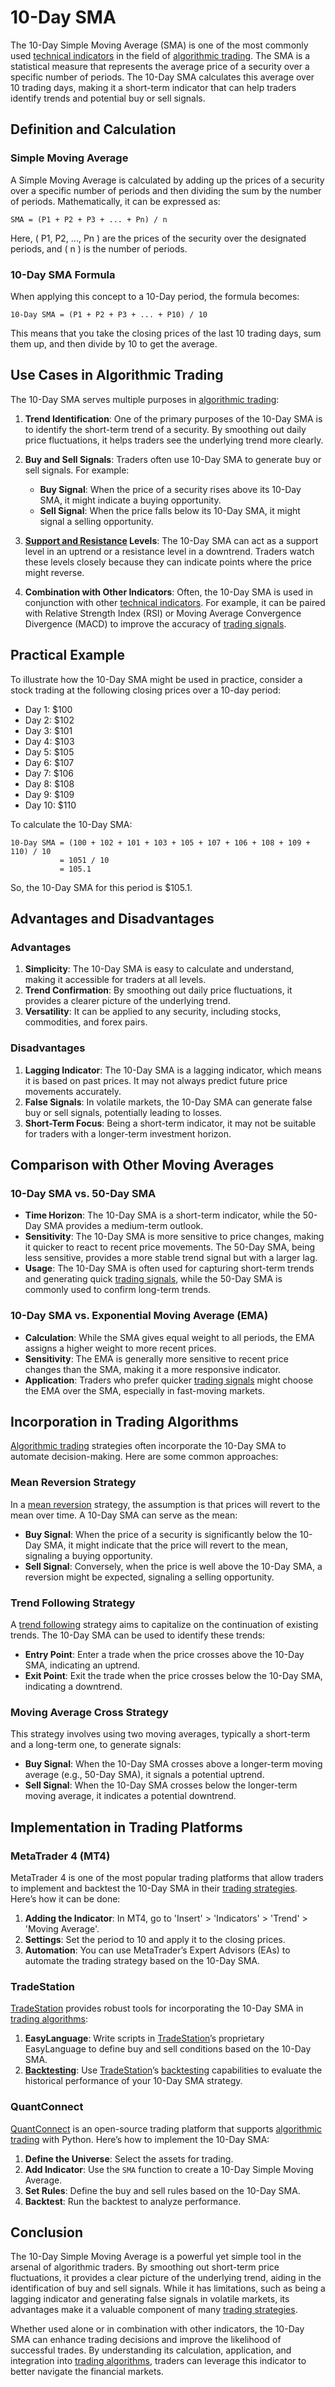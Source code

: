 # 10-Day SMA

The 10-Day Simple Moving Average (SMA) is one of the most commonly used [technical indicators](../t/technical_indicators.md) in the field of [algorithmic trading](../a/algorithmic_trading.md). The SMA is a statistical measure that represents the average price of a security over a specific number of periods. The 10-Day SMA calculates this average over 10 trading days, making it a short-term indicator that can help traders identify trends and potential buy or sell signals.

## Definition and Calculation

### Simple Moving Average

A Simple Moving Average is calculated by adding up the prices of a security over a specific number of periods and then dividing the sum by the number of periods. Mathematically, it can be expressed as:

```
SMA = (P1 + P2 + P3 + ... + Pn) / n
```

Here, \( P1, P2, ..., Pn \) are the prices of the security over the designated periods, and \( n \) is the number of periods.

### 10-Day SMA Formula

When applying this concept to a 10-Day period, the formula becomes:

```
10-Day SMA = (P1 + P2 + P3 + ... + P10) / 10
```

This means that you take the closing prices of the last 10 trading days, sum them up, and then divide by 10 to get the average.

## Use Cases in Algorithmic Trading

The 10-Day SMA serves multiple purposes in [algorithmic trading](../a/algorithmic_trading.md):

1. **Trend Identification**: One of the primary purposes of the 10-Day SMA is to identify the short-term trend of a security. By smoothing out daily price fluctuations, it helps traders see the underlying trend more clearly.

2. **Buy and Sell Signals**: Traders often use 10-Day SMA to generate buy or sell signals. For example:
   - **Buy Signal**: When the price of a security rises above its 10-Day SMA, it might indicate a buying opportunity.
   - **Sell Signal**: When the price falls below its 10-Day SMA, it might signal a selling opportunity.

3. **[Support and Resistance](../s/support_and_resistance.md) Levels**: The 10-Day SMA can act as a support level in an uptrend or a resistance level in a downtrend. Traders watch these levels closely because they can indicate points where the price might reverse.

4. **Combination with Other Indicators**: Often, the 10-Day SMA is used in conjunction with other [technical indicators](../t/technical_indicators.md). For example, it can be paired with Relative Strength Index (RSI) or Moving Average Convergence Divergence (MACD) to improve the accuracy of [trading signals](../t/trading_signals.md).

## Practical Example

To illustrate how the 10-Day SMA might be used in practice, consider a stock trading at the following closing prices over a 10-day period:

- Day 1: $100
- Day 2: $102
- Day 3: $101
- Day 4: $103
- Day 5: $105
- Day 6: $107
- Day 7: $106
- Day 8: $108
- Day 9: $109
- Day 10: $110

To calculate the 10-Day SMA:

```
10-Day SMA = (100 + 102 + 101 + 103 + 105 + 107 + 106 + 108 + 109 + 110) / 10 
           = 1051 / 10 
           = 105.1
```

So, the 10-Day SMA for this period is $105.1.

## Advantages and Disadvantages

### Advantages

1. **Simplicity**: The 10-Day SMA is easy to calculate and understand, making it accessible for traders at all levels.
2. **Trend Confirmation**: By smoothing out daily price fluctuations, it provides a clearer picture of the underlying trend.
3. **Versatility**: It can be applied to any security, including stocks, commodities, and forex pairs.

### Disadvantages

1. **Lagging Indicator**: The 10-Day SMA is a lagging indicator, which means it is based on past prices. It may not always predict future price movements accurately.
2. **False Signals**: In volatile markets, the 10-Day SMA can generate false buy or sell signals, potentially leading to losses.
3. **Short-Term Focus**: Being a short-term indicator, it may not be suitable for traders with a longer-term investment horizon.

## Comparison with Other Moving Averages

### 10-Day SMA vs. 50-Day SMA

- **Time Horizon**: The 10-Day SMA is a short-term indicator, while the 50-Day SMA provides a medium-term outlook.
- **Sensitivity**: The 10-Day SMA is more sensitive to price changes, making it quicker to react to recent price movements. The 50-Day SMA, being less sensitive, provides a more stable trend signal but with a larger lag.
- **Usage**: The 10-Day SMA is often used for capturing short-term trends and generating quick [trading signals](../t/trading_signals.md), while the 50-Day SMA is commonly used to confirm long-term trends.

### 10-Day SMA vs. Exponential Moving Average (EMA)

- **Calculation**: While the SMA gives equal weight to all periods, the EMA assigns a higher weight to more recent prices.
- **Sensitivity**: The EMA is generally more sensitive to recent price changes than the SMA, making it a more responsive indicator.
- **Application**: Traders who prefer quicker [trading signals](../t/trading_signals.md) might choose the EMA over the SMA, especially in fast-moving markets.

## Incorporation in Trading Algorithms

[Algorithmic trading](../a/algorithmic_trading.md) strategies often incorporate the 10-Day SMA to automate decision-making. Here are some common approaches:

### Mean Reversion Strategy

In a [mean reversion](../m/mean_reversion.md) strategy, the assumption is that prices will revert to the mean over time. A 10-Day SMA can serve as the mean:

- **Buy Signal**: When the price of a security is significantly below the 10-Day SMA, it might indicate that the price will revert to the mean, signaling a buying opportunity.
- **Sell Signal**: Conversely, when the price is well above the 10-Day SMA, a reversion might be expected, signaling a selling opportunity.

### Trend Following Strategy

A [trend following](../t/trend_following.md) strategy aims to capitalize on the continuation of existing trends. The 10-Day SMA can be used to identify these trends:

- **Entry Point**: Enter a trade when the price crosses above the 10-Day SMA, indicating an uptrend.
- **Exit Point**: Exit the trade when the price crosses below the 10-Day SMA, indicating a downtrend.

### Moving Average Cross Strategy

This strategy involves using two moving averages, typically a short-term and a long-term one, to generate signals:

- **Buy Signal**: When the 10-Day SMA crosses above a longer-term moving average (e.g., 50-Day SMA), it signals a potential uptrend.
- **Sell Signal**: When the 10-Day SMA crosses below the longer-term moving average, it indicates a potential downtrend.

## Implementation in Trading Platforms

### MetaTrader 4 (MT4)

MetaTrader 4 is one of the most popular trading platforms that allow traders to implement and backtest the 10-Day SMA in their [trading strategies](../t/trading_strategies.md). Here’s how it can be done:

1. **Adding the Indicator**: In MT4, go to 'Insert' > 'Indicators' > 'Trend' > 'Moving Average'.
2. **Settings**: Set the period to 10 and apply it to the closing prices.
3. **Automation**: You can use MetaTrader’s Expert Advisors (EAs) to automate the trading strategy based on the 10-Day SMA.

### TradeStation

[TradeStation](../t/tradestation.md) provides robust tools for incorporating the 10-Day SMA in [trading algorithms](../t/trading_algorithms.md):

1. **EasyLanguage**: Write scripts in [TradeStation](../t/tradestation.md)’s proprietary EasyLanguage to define buy and sell conditions based on the 10-Day SMA.
2. **[Backtesting](../b/backtesting.md)**: Use [TradeStation](../t/tradestation.md)’s [backtesting](../b/backtesting.md) capabilities to evaluate the historical performance of your 10-Day SMA strategy.

### QuantConnect

[QuantConnect](../q/quantconnect.md) is an open-source trading platform that supports [algorithmic trading](../a/algorithmic_trading.md) with Python. Here’s how to implement the 10-Day SMA:

1. **Define the Universe**: Select the assets for trading.
2. **Add Indicator**: Use the `SMA` function to create a 10-Day Simple Moving Average.
3. **Set Rules**: Define the buy and sell rules based on the 10-Day SMA.
4. **Backtest**: Run the backtest to analyze performance.

## Conclusion

The 10-Day Simple Moving Average is a powerful yet simple tool in the arsenal of algorithmic traders. By smoothing out short-term price fluctuations, it provides a clear picture of the underlying trend, aiding in the identification of buy and sell signals. While it has limitations, such as being a lagging indicator and generating false signals in volatile markets, its advantages make it a valuable component of many [trading strategies](../t/trading_strategies.md).

Whether used alone or in combination with other indicators, the 10-Day SMA can enhance trading decisions and improve the likelihood of successful trades. By understanding its calculation, application, and integration into [trading algorithms](../t/trading_algorithms.md), traders can leverage this indicator to better navigate the financial markets.